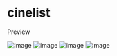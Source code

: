 # cinelist
Preview

![image](https://github.com/user-attachments/assets/f0f64764-0467-4377-b127-e7e71dfa4cf2)
![image](https://github.com/user-attachments/assets/fedfe14c-9a04-4864-9e2c-c3010b2670ec)
![image](https://github.com/user-attachments/assets/4dedd4df-1f0a-42c5-80e7-16900be5c1b8)
![image](https://github.com/user-attachments/assets/bc9021dd-2d4a-4c57-906d-68205f22e0ea)
